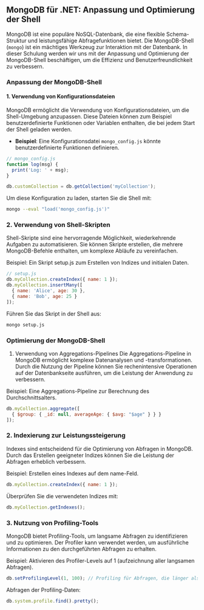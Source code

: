 ## MongoDB für .NET: Anpassung und Optimierung der Shell

MongoDB ist eine populäre NoSQL-Datenbank, die eine flexible Schema-Struktur und leistungsfähige Abfragefunktionen bietet. Die MongoDB-Shell (`mongo`) ist ein mächtiges Werkzeug zur Interaktion mit der Datenbank. In dieser Schulung werden wir uns mit der Anpassung und Optimierung der MongoDB-Shell beschäftigen, um die Effizienz und Benutzerfreundlichkeit zu verbessern.

### Anpassung der MongoDB-Shell

#### 1. Verwendung von Konfigurationsdateien

MongoDB ermöglicht die Verwendung von Konfigurationsdateien, um die Shell-Umgebung anzupassen. Diese Dateien können zum Beispiel benutzerdefinierte Funktionen oder Variablen enthalten, die bei jedem Start der Shell geladen werden.

- **Beispiel**: Eine Konfigurationsdatei `mongo_config.js` könnte benutzerdefinierte Funktionen definieren.

```javascript
// mongo_config.js
function log(msg) {
  print('Log: ' + msg);
}

db.customCollection = db.getCollection('myCollection');
```

Um diese Konfiguration zu laden, starten Sie die Shell mit:


```sh
mongo --eval "load('mongo_config.js')"
```

### 2. Verwendung von Shell-Skripten
Shell-Skripte sind eine hervorragende Möglichkeit, wiederkehrende Aufgaben zu automatisieren. Sie können Skripte erstellen, die mehrere MongoDB-Befehle enthalten, um komplexe Abläufe zu vereinfachen.

Beispiel: Ein Skript setup.js zum Erstellen von Indizes und initialen Daten.


```javascript
// setup.js
db.myCollection.createIndex({ name: 1 });
db.myCollection.insertMany([
  { name: 'Alice', age: 30 },
  { name: 'Bob', age: 25 }
]);

```

Führen Sie das Skript in der Shell aus:

```sh
mongo setup.js
```

### Optimierung der MongoDB-Shell
1. Verwendung von Aggregations-Pipelines
Die Aggregations-Pipeline in MongoDB ermöglicht komplexe Datenanalysen und -transformationen. Durch die Nutzung der Pipeline können Sie rechenintensive Operationen auf der Datenbankseite ausführen, um die Leistung der Anwendung zu verbessern.

Beispiel: Eine Aggregations-Pipeline zur Berechnung des Durchschnittsalters.

```javascript
db.myCollection.aggregate([
  { $group: { _id: null, averageAge: { $avg: "$age" } } }
]);

```

### 2. Indexierung zur Leistungssteigerung
Indexes sind entscheidend für die Optimierung von Abfragen in MongoDB. Durch das Erstellen geeigneter Indizes können Sie die Leistung der Abfragen erheblich verbessern.

Beispiel: Erstellen eines Indexes auf dem name-Feld.

```javascript
db.myCollection.createIndex({ name: 1 });
```

Überprüfen Sie die verwendeten Indizes mit:

```javascript
db.myCollection.getIndexes();
```

### 3. Nutzung von Profiling-Tools
MongoDB bietet Profiling-Tools, um langsame Abfragen zu identifizieren und zu optimieren. Der Profiler kann verwendet werden, um ausführliche Informationen zu den durchgeführten Abfragen zu erhalten.

Beispiel: Aktivieren des Profiler-Levels auf 1 (aufzeichnung aller langsamen Abfragen).

```javascript
db.setProfilingLevel(1, 100); // Profiling für Abfragen, die länger als 100ms dauern

```

Abfragen der Profiling-Daten:

```javascript
db.system.profile.find().pretty();

```